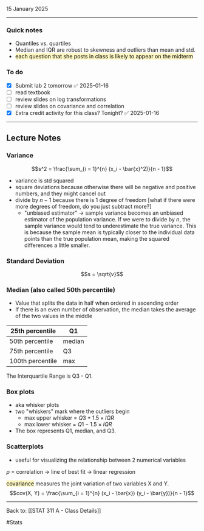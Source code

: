 15 January 2025

---
### Quick notes
- Quantiles vs. quartiles
- Median and IQR are robust to skewness and outliers than mean and std. 
- <mark style="background: #FFF3A3A6;">each question that she posts in class is likely to appear on the midterm </mark>

### To do
- [x] Submit lab 2 tomorrow ✅ 2025-01-16
- [ ] read textbook
- [ ] review slides on log transformations
- [ ] review slides on covariance and correlation
- [x] Extra credit activity for this class? Tonight? ✅ 2025-01-16

---
## Lecture Notes

### Variance
$$s^2 = \frac{\sum_{i = 1}^{n} (x_i - \bar{x}^2)}{n - 1}$$
- variance is std squared
- square deviations because otherwise there will be negative and positive numbers, and they might cancel out
- divide by $n - 1$ because there is 1 degree of freedom [what if there were more degrees of freedom, do you just subtract more?]
	- "unbiased estimator" -> sample variance becomes an unbiased estimator of the population variance. If we were to divide by $n$, the sample variance would tend to underestimate the true variance. This is because the sample mean is typically closer to the individual data points than the true population mean, making the squared differences a little smaller.

### Standard Deviation
$$s = \sqrt{v}$$
### Median (also called 50th percentile)
- Value that splits the data in half when ordered in ascending order
- If there is an even number of observation, the median takes the average of the two values in the middle

| 25th percentile  | Q1     |
| ---------------- | ------ |
| 50th percentile  | median |
| 75th percentile  | Q3     |
| 100th percentile | max    |
The Interquartile Range is Q3 - Q1. 

### Box plots
- aka whisker plots
- two "whiskers" mark where the outliers begin
	- max upper whisker = $Q3 + 1.5 \times IQR$
	- max lower whisker = $Q1 - 1.5 \times IQR$
- The box represents Q1, median, and Q3. 

### Scatterplots
- useful for visualizing the relationship between 2 numerical variables

$\rho$ = correlation -> line of best fit -> linear regression

<mark style="background: #FFF3A3A6;">covariance</mark> measures the joint variation of two variables X and Y. 
$$cov(X, Y) = \frac{\sum_{i = 1}^{n} (x_i - \bar{x}) (y_i - \bar{y})}{n - 1}$$




---
Back to: [[STAT 311 A - Class Details]]

#Stats